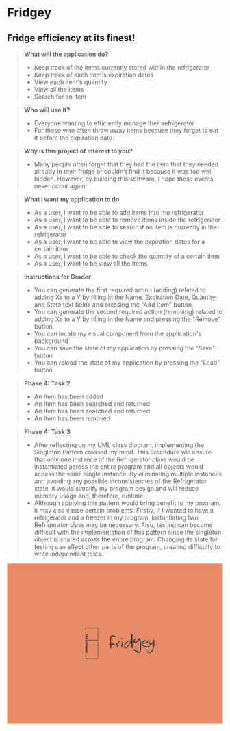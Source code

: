 # Fridgey

## Fridge efficiency at its finest!

> **What will the application do?**
> - Keep track of the items currently stored within the refrigerator 
> - Keep track of each item's expiration dates
> - View each item's quantity
> - View all the items
> - Search for an item 




> **Who will use it?**
> - Everyone wanting to efficiently manage their refrigerator
> - For those who often throw away items because they forget to eat it before the expiration date.

> **Why is this project of interest to you?**
> - Many people often forget that they had the item that they needed already in their fridge or couldn't find it because it was too well hidden. However, by building this software, I hope these events never occur again.  



> **What I want my application to do**
> - As a user, I want to be able to add items into the refrigerator 
> - As a user, I want to be able to remove items inside the refrigerator
> - As a user, I want to be able to search if an item is currently in the refrigerator  
> - As a user, I want to be able to view the expiration dates for a certain item
> - As a user, I want to be able to check the quantity of a certain item 
> - As a user, I want to be view all the items 

> **Instructions for Grader**
> - You can generate the first required action (adding) related to adding Xs to a Y by filling in the Name, Expiration Date, Quantity, and State text fields and pressing the "Add Item" button.
> - You can generate the second required action (removing) related to adding Xs to a Y by filling in the Name and pressing the "Remove" button.
> - You can locate my visual component from the application's background
> - You can save the state of my application by pressing the "Save" button
> - You can reload the state of my application by pressing the "Load" button

> **Phase 4: Task 2**
> - An Item has been added
> - An Item has been searched and returned 
> - An Item has been searched and returned  
> - An Item has been removed

> **Phase 4: Task 3**
> - After reflecting on my UML class diagram, implementing the Singleton Pattern crossed my mind. This procedure will ensure that only one instance of the Refrigerator class would be instantiated across the entire program
and all objects would access the same single instance. By eliminating multiple instances and avoiding any possible inconsistencies of the Refrigerator state,
it would simplify my program design and will reduce memory usage and, therefore, runtime.
> - Although applying this pattern would bring benefit to my program, it may also cause certain problems. Firstly, 
if I wanted to have a refrigerator and a freezer in my program, instantiating two Refrigerator class may be necessary. Also, testing can become difficult with the implementation of this pattern
since the singleton object is shared across the entire program. Changing its state for testing can affect other parts of the program, creating difficulty to write independent tests.


[//]: # (> - As a user, when I select the quit option from the application menu, I want to be reminded to save my items to file and have the option to do so or not. )

[//]: # (> - As a user, when I start the application, I want to be given the option to retrieve my items from file.)

![poster](images/fridgey.png)
